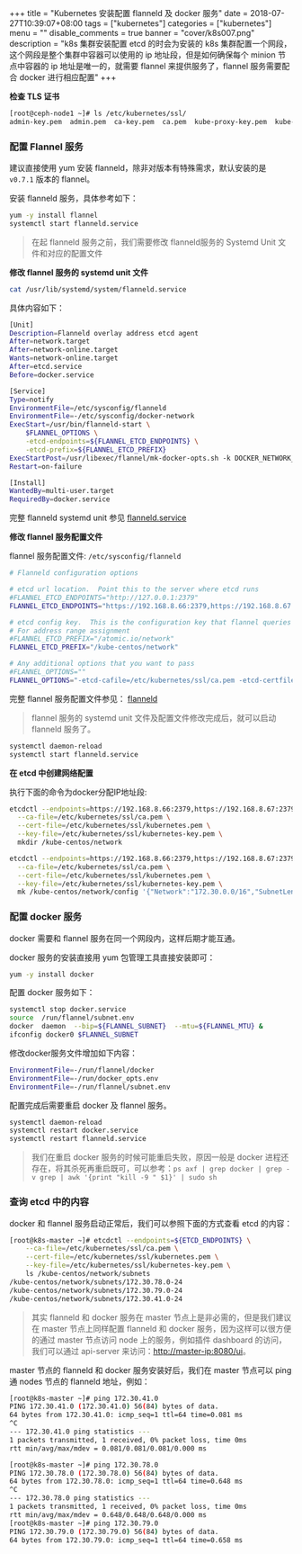 +++
title = "Kubernetes 安装配置 flanneld 及 docker 服务"
date = 2018-07-27T10:39:07+08:00
tags = ["kubernetes"]
categories = ["kubernetes"]
menu = ""
disable_comments = true
banner = "cover/k8s007.png"
description = "k8s 集群安装配置 etcd 的时会为安装的 k8s 集群配置一个网段，这个网段是整个集群中容器可以使用的 ip 地址段，但是如何确保每个 minion 节点中容器的 ip 地址是唯一的，就需要 flannel 来提供服务了，flannel 服务需要配合 docker 进行相应配置"
+++

**检查 TLS 证书**

```bash
[root@ceph-node1 ~]# ls /etc/kubernetes/ssl/
admin-key.pem  admin.pem  ca-key.pem  ca.pem  kube-proxy-key.pem  kube-proxy.pem  kubernetes-key.pem  kubernetes.pem
```


### 配置 Flannel 服务

建议直接使用 yum 安装 flanneld，除非对版本有特殊需求，默认安装的是 `v0.7.1` 版本的 flannel。

安装 flanneld 服务，具体参考如下：

```bash
yum -y install flannel
systemctl start flanneld.service
```
> 在起 flanneld 服务之前，我们需要修改 flanneld服务的 Systemd Unit 文件和对应的配置文件



**修改 flannel 服务的 systemd unit 文件**

```bash
cat /usr/lib/systemd/system/flanneld.service
```
具体内容如下：

```bash
[Unit]
Description=Flanneld overlay address etcd agent
After=network.target
After=network-online.target
Wants=network-online.target
After=etcd.service
Before=docker.service

[Service]
Type=notify
EnvironmentFile=/etc/sysconfig/flanneld
EnvironmentFile=-/etc/sysconfig/docker-network
ExecStart=/usr/bin/flanneld-start \
    $FLANNEL_OPTIONS \
    -etcd-endpoints=${FLANNEL_ETCD_ENDPOINTS} \
    -etcd-prefix=${FLANNEL_ETCD_PREFIX}
ExecStartPost=/usr/libexec/flannel/mk-docker-opts.sh -k DOCKER_NETWORK_OPTIONS -d /run/flannel/docker
Restart=on-failure

[Install]
WantedBy=multi-user.target
RequiredBy=docker.service
```
完整 flanneld systemd unit 参见 [flanneld.service](https://github.com/yeaheo/kubernetes-manifests/blob/master/systemd/flanneld.service)



**修改 flannel 服务配置文件**

flannel 服务配置文件: `/etc/sysconfig/flanneld`

```bash
# Flanneld configuration options  

# etcd url location.  Point this to the server where etcd runs
#FLANNEL_ETCD_ENDPOINTS="http://127.0.0.1:2379"
FLANNEL_ETCD_ENDPOINTS="https://192.168.8.66:2379,https://192.168.8.67:2379,https://192.168.8.68:2379"

# etcd config key.  This is the configuration key that flannel queries
# For address range assignment
#FLANNEL_ETCD_PREFIX="/atomic.io/network"
FLANNEL_ETCD_PREFIX="/kube-centos/network"

# Any additional options that you want to pass
#FLANNEL_OPTIONS=""
FLANNEL_OPTIONS="-etcd-cafile=/etc/kubernetes/ssl/ca.pem -etcd-certfile=/etc/kubernetes/ssl/kubernetes.pem -etcd-keyfile=/etc/kubernetes/ssl/kubernetes-key.pem"
```
完整 flannel 服务配置文件参见： [flanneld](https://github.com/yeaheo/kubernetes-manifests/blob/master/config/flanneld)

> flannel 服务的 systemd unit 文件及配置文件修改完成后，就可以启动 flanneld 服务了。

```bash
systemctl daemon-reload
systemctl start flanneld.service
```


**在 etcd 中创建网络配置**

执行下面的命令为docker分配IP地址段:

```bash
etcdctl --endpoints=https://192.168.8.66:2379,https://192.168.8.67:2379,https://192.168.8.68:2379 \
  --ca-file=/etc/kubernetes/ssl/ca.pem \
  --cert-file=/etc/kubernetes/ssl/kubernetes.pem \
  --key-file=/etc/kubernetes/ssl/kubernetes-key.pem \
  mkdir /kube-centos/network

etcdctl --endpoints=https://192.168.8.66:2379,https://192.168.8.67:2379,https://192.168.8.68:2379 \
  --ca-file=/etc/kubernetes/ssl/ca.pem \
  --cert-file=/etc/kubernetes/ssl/kubernetes.pem \
  --key-file=/etc/kubernetes/ssl/kubernetes-key.pem \
  mk /kube-centos/network/config '{"Network":"172.30.0.0/16","SubnetLen":24,"Backend":{"Type":"vxlan"}}'
```


### 配置 docker 服务

docker 需要和 flannel 服务在同一个网段内，这样后期才能互通。

docker 服务的安装直接用 yum 包管理工具直接安装即可：

```bash
yum -y install docker
```
配置 docker 服务如下：

```bash
systemctl stop docker.service
source  /run/flannel/subnet.env 
docker  daemon  --bip=${FLANNEL_SUBNET}  --mtu=${FLANNEL_MTU} &
ifconfig docker0 $FLANNEL_SUBNET
```
修改docker服务文件增加如下内容：

```bash
EnvironmentFile=-/run/flannel/docker 
EnvironmentFile=-/run/docker_opts.env 
EnvironmentFile=-/run/flannel/subnet.env
```
配置完成后需要重启 docker 及 flannel 服务。

```bash
systemctl daemon-reload
systemctl restart docker.service
systemctl restart flanneld.service
```

> 我们在重启 docker 服务的时候可能重启失败，原因一般是 docker 进程还存在，将其杀死再重启既可，可以参考：`ps axf | grep docker | grep -v grep | awk '{print "kill -9 " $1}' | sudo sh`



### 查询 etcd 中的内容

docker 和 flannel 服务启动正常后，我们可以参照下面的方式查看 etcd 的内容：

```bash
[root@k8s-master ~]# etcdctl --endpoints=${ETCD_ENDPOINTS} \
    --ca-file=/etc/kubernetes/ssl/ca.pem \
    --cert-file=/etc/kubernetes/ssl/kubernetes.pem \
    --key-file=/etc/kubernetes/ssl/kubernetes-key.pem \
    ls /kube-centos/network/subnets
/kube-centos/network/subnets/172.30.78.0-24
/kube-centos/network/subnets/172.30.79.0-24
/kube-centos/network/subnets/172.30.41.0-24
```

> 其实 flanneld 和 docker 服务在 master 节点上是非必需的，但是我们建议在 master 节点上同样配置 flanneld 和 docker 服务，因为这样可以很方便的通过 master 节点访问 node 上的服务，例如插件 dashboard 的访问，我们可以通过 api-server 来访问：<http://master-ip:8080/ui>。

master 节点的 flanneld 和 docker 服务安装好后，我们在 master 节点可以 ping 通 nodes 节点的 flanneld 地址，例如：

```bash
[root@k8s-master ~]# ping 172.30.41.0
PING 172.30.41.0 (172.30.41.0) 56(84) bytes of data.
64 bytes from 172.30.41.0: icmp_seq=1 ttl=64 time=0.081 ms
^C
--- 172.30.41.0 ping statistics ---
1 packets transmitted, 1 received, 0% packet loss, time 0ms
rtt min/avg/max/mdev = 0.081/0.081/0.081/0.000 ms

[root@k8s-master ~]# ping 172.30.78.0
PING 172.30.78.0 (172.30.78.0) 56(84) bytes of data.
64 bytes from 172.30.78.0: icmp_seq=1 ttl=64 time=0.648 ms
^C
--- 172.30.78.0 ping statistics ---
1 packets transmitted, 1 received, 0% packet loss, time 0ms
rtt min/avg/max/mdev = 0.648/0.648/0.648/0.000 ms
[root@k8s-master ~]# ping 172.30.79.0
PING 172.30.79.0 (172.30.79.0) 56(84) bytes of data.
64 bytes from 172.30.79.0: icmp_seq=1 ttl=64 time=0.658 ms
```






